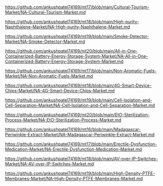 <p><a href="https://github.com/ankushpatel74169/mt17/blob/main/Cultural-Tourism-Market/NA-Cultural-Tourism-Market.md">https://github.com/ankushpatel74169/mt17/blob/main/Cultural-Tourism-Market/NA-Cultural-Tourism-Market.md</a></p><p><a href="https://github.com/ankushpatel74169/mt18/blob/main/High-purity-Naphthalene-Market/NA-High-purity-Naphthalene-Market.md">https://github.com/ankushpatel74169/mt18/blob/main/High-purity-Naphthalene-Market/NA-High-purity-Naphthalene-Market.md</a></p><p><a href="https://github.com/ankushpatel74169/mt19/blob/main/Smoke-Detector-Market/NA-Smoke-Detector-Market.md">https://github.com/ankushpatel74169/mt19/blob/main/Smoke-Detector-Market/NA-Smoke-Detector-Market.md</a></p><p><a href="https://github.com/ankushpatel74169/mt20/blob/main/All-in-One-Containerized-Battery-Energy-Storage-System-Market/NA-All-in-One-Containerized-Battery-Energy-Storage-System-Market.md">https://github.com/ankushpatel74169/mt20/blob/main/All-in-One-Containerized-Battery-Energy-Storage-System-Market/NA-All-in-One-Containerized-Battery-Energy-Storage-System-Market.md</a></p><p><a href="https://github.com/ankushpatel74169/mt17/blob/main/Non-Aromatic-Fuels-Market/NA-Non-Aromatic-Fuels-Market.md">https://github.com/ankushpatel74169/mt17/blob/main/Non-Aromatic-Fuels-Market/NA-Non-Aromatic-Fuels-Market.md</a></p><p><a href="https://github.com/ankushpatel74169/mt18/blob/main/4G-Smart-Device-Chips-Market/NA-4G-Smart-Device-Chips-Market.md">https://github.com/ankushpatel74169/mt18/blob/main/4G-Smart-Device-Chips-Market/NA-4G-Smart-Device-Chips-Market.md</a></p><p><a href="https://github.com/ankushpatel74169/mt19/blob/main/Cell-Isolation-and-Cell-Separation-Market/NA-Cell-Isolation-and-Cell-Separation-Market.md">https://github.com/ankushpatel74169/mt19/blob/main/Cell-Isolation-and-Cell-Separation-Market/NA-Cell-Isolation-and-Cell-Separation-Market.md</a></p><p><a href="https://github.com/ankushpatel74169/mt20/blob/main/EtO-Sterilization-Process-Market/NA-EtO-Sterilization-Process-Market.md">https://github.com/ankushpatel74169/mt20/blob/main/EtO-Sterilization-Process-Market/NA-EtO-Sterilization-Process-Market.md</a></p><p><a href="https://github.com/ankushpatel74169/mt16/blob/main/Madagascar-Periwinkle-Extract-Market/NA-Madagascar-Periwinkle-Extract-Market.md">https://github.com/ankushpatel74169/mt16/blob/main/Madagascar-Periwinkle-Extract-Market/NA-Madagascar-Periwinkle-Extract-Market.md</a></p><p><a href="https://github.com/ankushpatel74169/mt17/blob/main/Erectile-Dysfunction-Medication-Market/NA-Erectile-Dysfunction-Medication-Market.md">https://github.com/ankushpatel74169/mt17/blob/main/Erectile-Dysfunction-Medication-Market/NA-Erectile-Dysfunction-Medication-Market.md</a></p><p><a href="https://github.com/ankushpatel74169/mt18/blob/main/AV-over-IP-Switches-Market/NA-AV-over-IP-Switches-Market.md">https://github.com/ankushpatel74169/mt18/blob/main/AV-over-IP-Switches-Market/NA-AV-over-IP-Switches-Market.md</a></p><p><a href="https://github.com/ankushpatel74169/mt19/blob/main/High-Density-PTFE-Membranes-Market/NA-High-Density-PTFE-Membranes-Market.md">https://github.com/ankushpatel74169/mt19/blob/main/High-Density-PTFE-Membranes-Market/NA-High-Density-PTFE-Membranes-Market.md</a></p>
